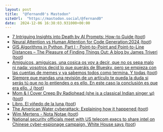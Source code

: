```yaml
---
layout: post
title:  "@fernand0's Mastodon"
siteUrl:  "https://mastodon.social/@fernand0"
date:  2024-12-06 16:38:03.931000+00:00
---
```

*  [7 Intriguing Insights into Death by AI Prompts: How-to Guide ](https://thedatascientist.com/7-intriguing-insights-into-death-by-ai-prompts) ([toot](https://mastodon.social/@fernand0/113606858108415087))
*  [Neural Attention vs Human Attention for Code Generation:2024 ](https://thedatascientist.com/neural-attention-vs-human-attention) ([toot](https://mastodon.social/@fernand0/113606514428670379))
*  [GIS Algorithms in Python, Part I - Point-to-Point and Point-to-Line Distances – The Pleasure of Finding Things Out: A blog by James Triveri ](https://www.jtrive.com/posts/gis-algorithms-in-python-1/gis-algorithms-in-python-1.htm) ([toot](https://mastodon.social/@fernand0/113605960298573944))
*  [Amiguicos, amiguicas, una cosica os voy a decir, que no os sepa malo ni nada: vosotros decid lo que queráis de Bluesky, pero se empieza con las cuentas de memes y ya sabemos todos como termina. Y todas ](https://mastodon.social/@fernand0/113605689515996812) ([toot](https://mastodon.social/@fernand0/113605689515996812))
*  [Siempre que mandas una revisión de un artículo te queda la duda si serás tú que no lo entiendes o es ello. En este caso la conclusión es que era ello. J ](https://mastodon.social/@fernand0/113605643903987934) ([toot](https://mastodon.social/@fernand0/113605643903987934))
*  [Mom & I Cover Creep By Radiohead (she is a classical Indian singer 🕉️) ](https://www.youtube.com/watch?v=nZoHuoFQyrI&amp%3Bfeature=youtu.b) ([toot](https://mastodon.social/@fernand0/113605568462652770))
*  [Libro. El viñedo de la luna ](https://fotografiasenmovimiento.wordpress.com/2024/12/06/libro-el-vinedo-de-la-luna) ([toot](https://mastodon.social/@fernand0/113605463737571028))
*  [The American Water cyberattack: Explaining how it happened ](https://www.techtarget.com/whatis/feature/The-American-Water-cyberattack-Explaining-how-it-happene) ([toot](https://mastodon.social/@fernand0/113605414912848360))
*  [Wim Mertens - Nota Notae ](https://www.youtube.com/watch?v=86SQUjP35DE&amp%3Bfeature=youtu.b) ([toot](https://mastodon.social/@fernand0/113605104252223980))
*  [National security officials meet with US telecom execs to share intel on Chinese cyber-espionage campaign, White House says ](https://edition.cnn.com/2024/11/23/politics/chinese-cyber-espionage-telecom-execs/index.htm) ([toot](https://mastodon.social/@fernand0/113604306756729099))

